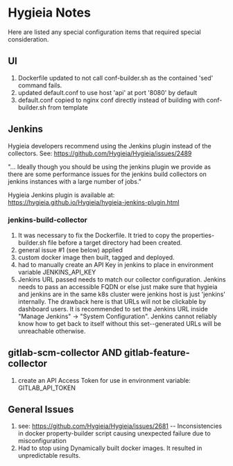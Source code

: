 # Hygieia Notes

Here are listed any special configuration items that required special consideration.

## UI

1. Dockerfile updated to not call conf-builder.sh as the contained 'sed' command fails.
2. updated default.conf to use host 'api' at port '8080' by default
3. default.conf copied to nginx conf directly instead of building with conf-builder.sh from template

## Jenkins

Hygieia developers recommend using the Jenkins plugin instead of the collectors.  See: https://github.com/Hygieia/Hygieia/issues/2489

"... Ideally though you should be using the jenkins plugin we provide as there are some performance issues for the jenkins build collectors on jenkins instances with a large number of jobs."

Hygieia Jenkins plugin is available at: https://hygieia.github.io/Hygieia/hygieia-jenkins-plugin.html

### jenkins-build-collector

1. It was necessary to fix the Dockerfile.  It tried to copy the properties-builder.sh file before a target directory had been created.
2. general issue #1 (see below) applied
3. custom docker image then built, tagged and deployed.
4. had to manually create an API Key in jenkins to place in environment variable JENKINS_API_KEY
5. Jenkins URL passed needs to match our collector configuration.  Jenkins needs to pass an accessible FQDN or else just make sure that hygieia and jenkins are in the same k8s cluster were jenkins host is just 'jenkins' internally.  The drawback here is that URLs will not be clickable by dashboard users.  It is recommended to set the Jenkins URL inside "Manage Jenkins" -> "System Configuration".  Jenkins cannot reliably know how to get back to itself without this set--generated URLs will be unreachable otherwise.

## gitlab-scm-collector AND gitlab-feature-collector

1. create an API Access Token for use in environment variable: GITLAB_API_TOKEN


## General Issues

1. see: https://github.com/Hygieia/Hygieia/issues/2681 -- Inconsistencies in docker property-builder script causing unexpected failure due to misconfiguration
2. Had to stop using Dynamically built docker images.  It resulted in unpredictable results.

